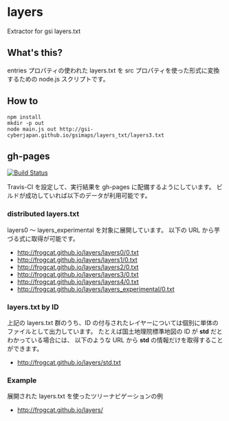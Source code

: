 # layers
Extractor for gsi layers.txt

## What's this?

entries プロパティの使われた layers.txt を src プロパティを使った形式に変換するための node.js スクリプトです。

## How to

	npm install
	mkdir -p out
	node main.js out http://gsi-cyberjapan.github.io/gsimaps/layers_txt/layers3.txt


## gh-pages

[![Build Status](https://travis-ci.org/frogcat/layers.svg?branch=master)](https://travis-ci.org/frogcat/layers)

Travis-CI を設定して、実行結果を gh-pages に配備するようにしています。
ビルドが成功していれば以下のデータが利用可能です。

### distributed layers.txt

layers0 ～ layers_experimental を対象に展開しています。
以下の URL から芋づる式に取得が可能です。

* <http://frogcat.github.io/layers/layers0/0.txt>
* <http://frogcat.github.io/layers/layers1/0.txt>
* <http://frogcat.github.io/layers/layers2/0.txt>
* <http://frogcat.github.io/layers/layers3/0.txt>
* <http://frogcat.github.io/layers/layers4/0.txt>
* <http://frogcat.github.io/layers/layers_experimental/0.txt>


### layers.txt by ID

上記の layers.txt 群のうち、ID の付与されたレイヤーについては個別に単体のファイルとして出力しています。
たとえば国土地理院標準地図の ID が **std** だとわかっている場合には、
以下のような URL から **std** の情報だけを取得することができます。

* <http://frogcat.github.io/layers/std.txt>

### Example

展開された layers.txt を使ったツリーナビゲーションの例

* <http://frogcat.github.io/layers/>

